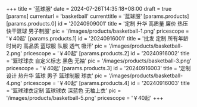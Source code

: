 +++
title = '蓝球服'
date = 2024-07-26T14:35:18+08:00
draft = true
[params]
  currenturl = 'basketball'
  currenttitle = '蓝球服'
  [params.products]
    [params.products.0]
      id = '20240909001'
      title = '定制 升华 高质量 廉价 热压 快干篮球 男子制服'
      pic = '/images/products/basketball-1.png'
      pricescope = '￥40起'
    [params.products.1]
      id = '20240916001'
      title = '批发 定制 所有年龄 时尚的 高品质 蓝球服  队服  透气 吸汗'
      pic = '/images/products/basketball-2.png'
      pricescope = '￥40起'
    [params.products.2]
      id = '20240916002'
      title = '篮球球衣 自定义标志 黑色 无袖'
      pic = '/images/products/basketball-3.png'
      pricescope = '￥40起'
    [params.products.3]
      id = '20240916003'
      title = '定制设计 热升华 篮球 男子 篮球制服 球衣'
      pic = '/images/products/basketball-4.png'
      pricescope = '￥40起'
    [params.products.4]
      id = '20240916003'
      title = '篮球球衣定制 篮球球衣 深蓝色 无袖上衣'
      pic = '/images/products/basketball-5.png'
      pricescope = '￥40起'
+++

